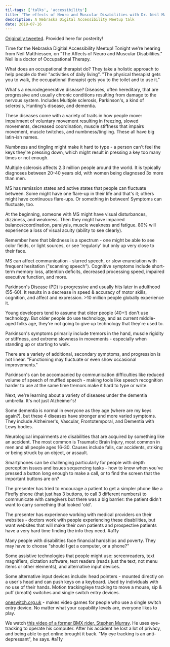 ```yaml
---
til-tags: ['talks', 'accessibility']
title: 'The effects of Neuro and Muscular Disabilities with Dr. Neil Matthiessen'
description: A Nebraska Digital Accessibility Meetup talk
date: 2019-07-16
---
```


[Originally tweeted](https://twitter.com/CasseyLottman/status/1151280861293293568). Provided here for posterity!

Time for the Nebraska Digitial Accessibility Meetup! Tonight we're hearing from Neil Matthiessen, on "The Affects of Neuro and Muscular Disabilities." Neil is a doctor of Occupational Therapy.

What does an occupational therapist do? They take a holistic approach to help people do their "activities of daily living". "The physical therapist gets you to walk, the occupational therapist gets you to the toilet and to use it."

What's a neurodegenerative disease? Diseases, often hereditary, that are progressive and usually chronic conditions resulting from damage to the nervous system. Includes Multiple sclerosis, Parkinson's, a kind of sclerosis, Hunting's disease, and dementia.

These diseases come with a variety of traits in how people move: impairment of voluntary movement resulting in freezing, slowed movements, decreased coordination, muscle stiffness that impairs movement, muscle twitches, and numbness/tingling. These all have big latin-ish names.

Numbness and tingling might make it hard to type - a person can't feel the keys they're pressing down, which might result in pressing a key too many times or not enough.


Multiple sclerosis affects 2.3 million people around the world. It is typically diagnoses between 20-40 years old, with women being diagnosed 3x more than men.

MS has remission states and active states that people can fluctuate between. Some might have one flare-up in their life and that's it; others might have continuous flare-ups. Or something in between! Symptoms can fluctuate, too.

At the beginning, someone with MS might have visual disturbances, dizziness, and weakness. Then they might have impaired balance/coordination, paralysis, muscle weakness and fatigue. 80% will experience a loss of visual acuity (ability to see clearly).

Remember here that blindness is a spectrum - one might be able to see color fields, or light sources, or see 'regularly' but only up very close to their face.

MS can affect communication - slurred speech, or slow enunciation with frequent hesitation ("scanning speech"). Cognitive symptoms include short-term memory loss, attention deficits, decreased processing speed, impaired executive function, and more.

Parkinson's Disease (PD) is progressive and usually hits later in adulthood (55-60). It results in a decrease in speed & accuracy of motor skills, cognition, and affect and expression. >10 million people globally experience it.

Young developers tend to assume that older people (40+!) don't use technology. But older people do use technology, and as current middle-aged folks age, they're not going to give up technology that they're used to. 

Parkinson's symptoms primarily include tremors in the hand, muscle rigidity or stiffness, and extreme slowness in movements - especially when standing up or starting to walk.

There are a variety of additional, secondary symptoms, and progression is not linear. "Functioning may fluctuate or even show occasional improvements."

Parkinson's can be accompanied by communication difficulties like reduced volume of speech of muffled speech - making tools like speech recognition harder to use at the same time tremors make it hard to type or write.

Next, we're learning about a variety of diseases under the dementia umbrella. It's not just Alzheimer's!

Some dementia is normal in everyone as they age (where are my keys again?), but these 4 diseases have stronger and more varied symptoms. They include Alzheimer's, Vascular, Frontotemporal, and Dementia with Lewy bodies.

Neurological impairments are disabilities that are acquired by something like an accident. The most common is Traumatic Brain Injury, most common in men and all people ages 16-30. Causes include falls, car accidents, striking or being struck by an object, or assault.

Smartphones can be challenging particularly for people with depth perception issues and issues sequencing tasks - how to know when you've pressed a button long enough to make a call, or to find the screen that the important buttons are on?

The presenter has tried to encourage a patient to get a simpler phone like a Firefly phone (that just has 3 buttons, to call 3 different numbers) to communicate with caregivers but there was a big barrier: the patient didn't want to carry something that looked 'old'.

The presenter has experience working with medical providers on their websites - doctors work with people experiencing these disabilities, but want websites that will make their own patients and prospective patients have a very hard time finding the info they need. #a11y

Many people with disabilities face financial hardships and poverty. They may have to choose "should I get a computer, or a phone?" 

Some assistive technologies that people might use: screenreaders, text magnifiers, dictation software, text readers (reads just the text, not menu items or other elements), and alternative input devices.

Some alternative input devices include: head pointers - mounted directly on a user's head and can push keys on a keyboard. Used by individuals with no use of their hands. Motion tracking/eye tracking to move a mouse, sip & puff (breath) switches and single switch entry devices.

[oneswitch.org.uk](oneswitch.org.uk) - makes video games for people who use a single switch entry device. No matter what your capability levels are, everyone likes to play. 

We watch [this video of a former BMX rider, Stephen Murray](https://youtu.be/b_wsnc8IdCQ). He uses eye-tracking to operate his computer. After his accident he lost a lot of privacy, and being able to get online brought it back. "My eye tracking is an anti-depressant", he says. #a11y
